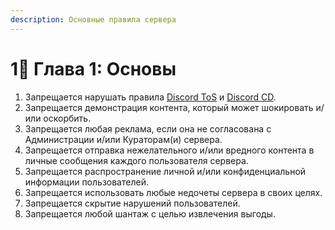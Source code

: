 ```yaml
---
description: Основные правила сервера
---
```


# 1⃣ Глава 1: Основы



1. Запрещается нарушать правила [Discord ToS](https://discord.com/terms) и [Discord CD](https://discord.com/guidelines).
2. Запрещается демонстрация контента, который может шокировать и/или оскорбить.
3. Запрещается любая реклама, если она не согласована с Администрации и/или Кураторам(и) сервера.
4. Запрещается отправка нежелательного и/или вредного контента в личные сообщения каждого пользователя сервера.
5. Запрещается распространение личной и/или конфиденциальной информации пользователей.
6. Запрещается использовать любые недочеты сервера в своих целях.
7. Запрещается скрытие нарушений пользователей.
8. Запрещается любой шантаж с целью извлечения выгоды.
